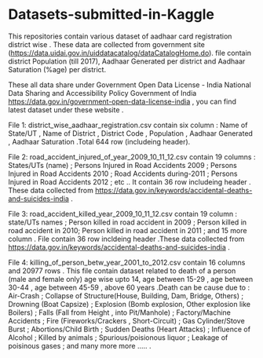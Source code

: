 # Datasets-submitted-in-Kaggle
This repositories contain various dataset of aadhaar card registration district wise .
These data are collected from government site (https://data.uidai.gov.in/uiddatacatalog/dataCatalogHome.do).
file contain district Population (till 2017),	Aadhaar Generated per district and Aadhaar Saturation (%age) per district.

These all data share under Government Open Data License - India National Data Sharing and Accessibility Policy Government of India https://data.gov.in/government-open-data-license-india , you can find latest dataset under these website .

File 1: district_wise_aadhaar_registration.csv contain six column : Name of State/UT ,	Name of District ,	District Code	, Population , Aadhaar Generated , Aadhaar Saturation .Total 644 row (includeing header).

File 2: road_accident_injured_of_year_2009_10_11_12.csv contain 19 columns : States/UTs (name) ; Persons Injured in Road Accidents 2009 ; Persons Injured in Road Accidents 2010 ; Road Accidents during-2011	; Persons Injured in Road Accidents 2012	; etc ..
It contain 36 row includeing header . These data collected from https://data.gov.in/keywords/accidental-deaths-and-suicides-india .

File 3: road_accident_killed_year_2009_10_11_12.csv contain 19 column : state/UTs names ; Person killed in road accident in 2009 ; Person killed in road accident in 2010; Person killed in road accident in 2011 ; and 15 more column . File contain 36 row incldeing header .These data collected from https://data.gov.in/keywords/accidental-deaths-and-suicides-india .

File 4: killing_of_person_betw_year_2001_to_2012.csv contain 16 columns and 20977 rows . This file contain dataset related to death of a person (male and female only) age wise upto 14, age between 15-29 , age between 30-44 , age between 45-59 , above 60 years .Death can be cause due to : Air-Crash ; Collapse of Structure(House, Building, Dam, Bridge, Others) ; Drowning (Boat Capsize) ; Explosion (Bomb explosion, Other explosion like Boilers) ; Falls (Fall from Height , into Pit/Manhole) ; Factory/Machine Accidents ; Fire (Fireworks/Crackers , Short-Circuit) ; Gas Cylinder/Stove Burst ; Abortions/Child Birth ; Sudden Deaths (Heart Attacks) ; Influence of Alcohol ; Killed by animals ; Spurious/poisionous liquor ; Leakage of poisinous gases ; and many more more ..... .
 









 



